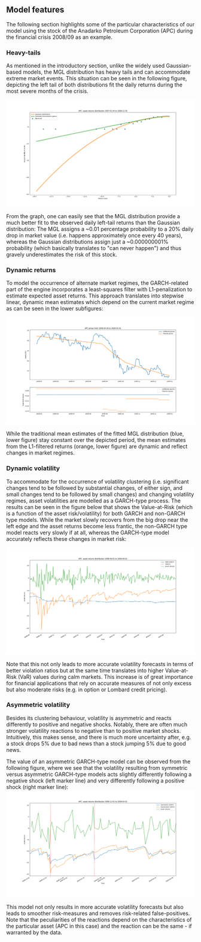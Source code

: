 ## Model features

The following section highlights some of the particular characteristics of our model using the stock of the Anadarko Petroleum Corporation (APC) during the financial crisis 2008/09 as an example.

### Heavy-tails

As mentioned in the introductory section, unlike the widely used Gaussian-based models, the MGL distribution has heavy tails and can accommodate extreme market events. This situation can be seen in the following figure, depicting the left tail of both distributions fit the daily returns during the most severe months of the crisis.

![](https://raw.githubusercontent.com/aaaccell/risk-doc/master/figures/APC_crisis_density.png)

From the graph, one can easily see that the MGL distribution provide a much better fit to the observed daily left-tail returns than the Gaussian distribution: The MGL assigns a ~0.01 percentage probability to a 20% daily drop in market value (i.e. happens approximately once every 40 years), whereas the Gaussian distributions assign just a ~0.000000001% probability (which basically translates to "can never happen") and thus gravely underestimates the risk of this stock.

### Dynamic returns

To model the occurrence of alternate market regimes, the GARCH-related part of the engine incorporates a least-squares filter with L1-penalization to estimate expected asset returns. This approach translates into stepwise linear, dynamic mean estimates which depend on the current market regime as can be seen in the lower subfigures:

![](https://raw.githubusercontent.com/aaaccell/risk-doc/master/figures/APC_trend_filter.png)

While the traditional mean estimates of the fitted MGL distribution (blue, lower figure) stay constant over the depicted period, the mean estimates from the L1-filtered returns (orange, lower figure) are dynamic and reflect changes in market regimes.

### Dynamic volatility

To accommodate for the occurrence of volatility clustering (i.e. significant changes tend to be followed by substantial changes, of either sign, and small changes tend to be followed by small changes) and changing volatility regimes, asset volatilities are modelled as a GARCH-type process. The results can be seen in the figure below that shows the Value-at-Risk (which is a function of the asset risk/volatility) for both GARCH and non-GARCH type models. While the market slowly recovers from the big drop near the left edge and the asset returns become less frantic, the non-GARCH type model reacts very slowly if at all, whereas the GARCH-type model accurately reflects these changes in market risk:

![](https://raw.githubusercontent.com/aaaccell/risk-doc/master/figures/APC_crisis_var.png)

Note that this not only leads to more accurate volatility forecasts in terms of better violation ratios but at the same time translates into higher Value-at-Risk (VaR) values during calm markets. This increase is of great importance for financial applications that rely on accurate measures of not only excess but also moderate risks (e.g. in option or Lombard credit pricing).

### Asymmetric volatility

Besides its clustering behaviour, volatility is asymmetric and reacts differently to positive and negative shocks. Notably, there are often much stronger volatility reactions to negative than to positive market shocks. Intuitively, this makes sense, and there is much more uncertainty after, e.g. a stock drops 5% due to bad news than a stock jumping 5% due to good news.

The value of an asymmetric GARCH-type model can be observed from the following figure, where we see that the volatility resulting from symmetric versus asymmetric GARCH-type models acts slightly differently following a negative shock (left marker line) and very differently following a positive shock (right marker line):
![](https://raw.githubusercontent.com/aaaccell/risk-doc/master/figures/APC_asymmetric.png)

This model not only results in more accurate volatility forecasts but also leads to smoother risk-measures and removes risk-related false-positives. Note that the peculiarities of the reactions depend on the characteristics of the particular asset (APC in this case) and the reaction can be the same - if warranted by the data.
